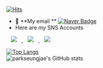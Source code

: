 

<!---
parkseungjae/parkseungjae is a ✨ special ✨ repository because its `README.md` (this file) appears on your GitHub profile.
You can click the Preview link to take a look at your changes.
--->
[![Hits](https://hits.seeyoufarm.com/api/count/incr/badge.svg?url=https%3A%2F%2Fgithub.com%2Fparkseungjae%2Fhit-counter&count_bg=%231544A4&title_bg=%2375A2C8&icon=&icon_color=%239DAAF0&title=hits&edge_flat=false)](https://hits.seeyoufarm.com)


- 📮  **My email ** [![Naver Badge](https://img.shields.io/badge/Naver-03C75A?style=flat-square&logo=Naver&logoColor=white&link=mailto:tmd0915mp@naver.com)](mailto:tmd0915mp@naver.com)
-  Here are my SNS Accounts
<a href="https://www.facebook.com/profile.php?id=100003667449712">
    <img src="http://img.shields.io/badge/-Facebook-black?style=flat&logo=Facebook&link=https://www.facebook.com/profile.php?id=100003667449712"
         style="height:auto;margin-left:12px;margin-right:12px;"/>
  </a>
  <a href="https://www.instagram.com/park_win_97/">
    <img src="http://img.shields.io/badge/-Instagram-black?style=flat&logo=Instagram&link=https://www.instagram.com/sj_park__97/"
         style="height:auto;margin-left:12px;margin-right:12px;"/>
  </a>
  <a href="mailto:tmd0915mp@naver.com">
    <img src="http://img.shields.io/badge/-Naver-black?style=flat&logo=Naver&link=tmd0915mp@naver.com"
         style="height:auto;margin-left:12px;margin-right:12px;"/>
  </a>


[![Top Langs](https://github-readme-stats.vercel.app/api/top-langs/?username=parkseungjae&theme=algolia&layout=compact)](https://github.com/parkseungjae/github-readme-stats)
<br>
![parkseungjae's GitHub stats](https://github-readme-stats.vercel.app/api?username=parkseungjae&&show_icons=true&theme=algolia)

  
